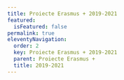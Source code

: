 ```yaml
---
title: Proiecte Erasmus + 2019-2021
featured:
  isFeatured: false
permalink: true
eleventyNavigation:
  order: 2
  key: Proiecte Erasmus + 2019-2021
  parent: Proiecte Erasmus +
  title: 2019-2021
---
```

